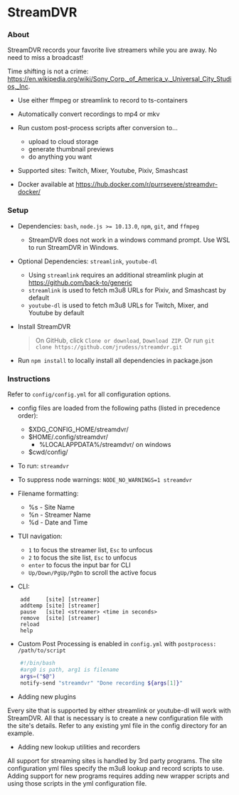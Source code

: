 StreamDVR
==========

### About ###

StreamDVR records your favorite live streamers while you are away.  No need to miss a broadcast!

Time shifting is not a crime:
https://en.wikipedia.org/wiki/Sony_Corp._of_America_v._Universal_City_Studios,_Inc.

* Use either ffmpeg or streamlink to record to ts-containers

* Automatically convert recordings to mp4 or mkv

* Run custom post-process scripts after conversion to...
    * upload to cloud storage
    * generate thumbnail previews
    * do anything you want

* Supported sites: Twitch, Mixer, Youtube, Pixiv, Smashcast

* Docker available at https://hub.docker.com/r/purrsevere/streamdvr-docker/

### Setup ###

* Dependencies: `bash`, `node.js >= 10.13.0`, `npm`, `git`, and `ffmpeg`
  * StreamDVR does not work in a windows command prompt.  Use WSL to run StreamDVR in Windows.
* Optional Dependencies: `streamlink`, `youtube-dl`

  * Using `streamlink` requires an additional streamlink plugin at https://github.com/back-to/generic
  * `streamlink` is used to fetch m3u8 URLs for Pixiv, and Smashcast by default
  * `youtube-dl` is used to fetch m3u8 URLs for Twitch, Mixer, and Youtube by default

* Install StreamDVR
  >On GitHub, click `Clone or download`, `Download ZIP`.
  >Or run `git clone https://github.com/jrudess/streamdvr.git`

* Run `npm install` to locally install all dependencies in package.json

### Instructions ###

Refer to `config/config.yml` for all configuration options.

* config files are loaded from the following paths (listed in precedence order):
  * $XDG_CONFIG_HOME/streamdvr/
  * $HOME/.config/streamdvr/
    * %LOCALAPPDATA%/streamdvr/ on windows
  * $cwd/config/

* To run: `streamdvr`
* To suppress node warnings: `NODE_NO_WARNINGS=1 streamdvr`

* Filename formatting:
  * %s - Site Name
  * %n - Streamer Name
  * %d - Date and Time

* TUI navigation:
  * `1` to focus the streamer list, `Esc` to unfocus
  * `2` to focus the site list, `Esc` to unfocus
  * `enter` to focus the input bar for CLI
  * `Up/Down/PgUp/PgDn` to scroll the active focus

* CLI:
```
    add     [site] [streamer]
    addtemp [site] [streamer]
    pause   [site] <streamer> <time in seconds>
    remove  [site] [streamer]
    reload
    help
```
* Custom Post Processing is enabled in `config.yml` with `postprocess: /path/to/script`
```bash
    #!/bin/bash
    #arg0 is path, arg1 is filename
    args=("$@")
    notify-send "streamdvr" "Done recording ${args[1]}"
```
* Adding new plugins

Every site that is supported by either streamlink or youtube-dl will work with StreamDVR.  All that is necessary is to create a new configuration file with the site's details.  Refer to any existing yml file in the config directory for an example.

* Adding new lookup utilities and recorders

All support for streaming sites is handled by 3rd party programs.  The site configuration yml files specify the m3u8 lookup and record scripts to use.   Adding support for new programs requires adding new wrapper scripts and using those scripts in the yml configuration file.
